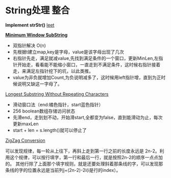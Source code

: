 # String处理 整合

**Implement strStr()** [leet](https://leetcode.com/problems/implement-strstr/)

[**Minimum Window SubString** ](https://gretchency.gitbooks.io/leetcode/content/minimum_window_substring.html)
* 双指针解决 O(n)
* 先根据t建立map,key是字母，value是该字母出现了几次
* 右指针先走，满足就减value,先找到满足条件的一个窗口，更新MinLen,左指针开始走，看看能不能缩小窗口，一直走到不满足条件，这时候右指针接着走，来满足左指针挖下的坑，以此类推。
* value为非负就增加Count,为负说明减多了，这时候用left指针增，直到为正时候说明又缺这一字母了。

[Longest Substring Without Repeating Characters](https://gretchency.gitbooks.io/leetcode/content/longest_substring_without_repeating_characters.html) 
* 滑动窗口法（end:橘色指针，start蓝色指针）
* 256 boolean数组存储访问状态
* 先滑end，走到划不动，开始滑start,全都变为false，直到能滑动为止，每次更新maxLen
* start + len = s.length()就可以停止了

[ZigZag Conversion](https://gretchency.gitbooks.io/leetcode/content/zigzag_conversion.html)

可以发现规律，每一轮从上往下，再斜上走到第一行之前的长度永远是 2n-2。利用这个规律，可以按行填字，第一行和最后一行，就是按照2n-2的顺序一点点加的。 其他行除了上面那个填字规则，就是还要处理斜着那条线的字，可以发现那条线的字的位置永远是当前列j+(2n-2)-2i(i是行的index）。
